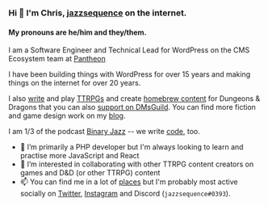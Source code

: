 ### Hi 👋 I'm Chris, [jazzsequence](https://jazzsequence.com) on the internet.

#### My pronouns are he/him and they/them.

I am a <!-- break up titles/company to make version controlling easier -->
Software Engineer
and Technical Lead for WordPress
on the CMS Ecosystem team
at [Pantheon](https://pantheon.io)

I have been building things with WordPress for over
15 years
and making things on the internet for over
20 years.

I also [write](https://jazzsequence.com/articles/) and play <a href="https://en.wikipedia.org/wiki/Tabletop_role-playing_game" title="tabletop role playing games">TTRPGs</a> and create [homebrew content](https://homebrewery.naturalcrit.com/user/jazzsequence) for Dungeons & Dragons that you can also [support on DMsGuild](https://www.dmsguild.com/browse.php?author=Chris%20Reynolds). You can find more fiction and game design work on my [blog](https://jazzsequence.com).

I am 1/3 of the podcast [Binary Jazz](https://binaryjazz.com) -- we write [code](https://github.com/BinaryJazz), too.

- 🌱 I’m primarily a PHP developer but I'm always looking to learn and practise more JavaScript and React
- 👯 I’m interested in collaborating with other TTRPG content creators on games and D&D (or other TTRPG) content
- 📫 You can find me in a lot of [places](https://jazzsequence.github.io) but I'm probably most active socially on [Twitter](https://twitter.com/jazzs3quence), [Instagram](https://instagram.com/jazzs3quence) and Discord (`jazzsequence#0393`).

